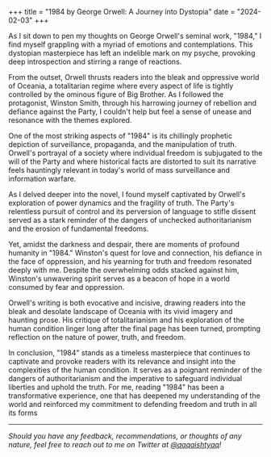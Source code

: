 +++
title = "1984 by George Orwell: A Journey into Dystopia"
date = "2024-02-03"
+++

As I sit down to pen my thoughts on George Orwell's seminal work, "1984," I find myself grappling with a myriad of emotions and contemplations. This dystopian masterpiece has left an indelible mark on my psyche, provoking deep introspection and stirring a range of reactions.

From the outset, Orwell thrusts readers into the bleak and oppressive world of Oceania, a totalitarian regime where every aspect of life is tightly controlled by the ominous figure of Big Brother. As I followed the protagonist, Winston Smith, through his harrowing journey of rebellion and defiance against the Party, I couldn't help but feel a sense of unease and resonance with the themes explored.

One of the most striking aspects of "1984" is its chillingly prophetic depiction of surveillance, propaganda, and the manipulation of truth. Orwell's portrayal of a society where individual freedom is subjugated to the will of the Party and where historical facts are distorted to suit its narrative feels hauntingly relevant in today's world of mass surveillance and information warfare.

As I delved deeper into the novel, I found myself captivated by Orwell's exploration of power dynamics and the fragility of truth. The Party's relentless pursuit of control and its perversion of language to stifle dissent served as a stark reminder of the dangers of unchecked authoritarianism and the erosion of fundamental freedoms.

Yet, amidst the darkness and despair, there are moments of profound humanity in "1984." Winston's quest for love and connection, his defiance in the face of oppression, and his yearning for truth and freedom resonated deeply with me. Despite the overwhelming odds stacked against him, Winston's unwavering spirit serves as a beacon of hope in a world consumed by fear and oppression.

Orwell's writing is both evocative and incisive, drawing readers into the bleak and desolate landscape of Oceania with its vivid imagery and haunting prose. His critique of totalitarianism and his exploration of the human condition linger long after the final page has been turned, prompting reflection on the nature of power, truth, and freedom.

In conclusion, "1984" stands as a timeless masterpiece that continues to captivate and provoke readers with its relevance and insight into the complexities of the human condition. It serves as a poignant reminder of the dangers of authoritarianism and the imperative to safeguard individual liberties and uphold the truth. For me, reading "1984" has been a transformative experience, one that has deepened my understanding of the world and reinforced my commitment to defending freedom and truth in all its forms

---

_Should you have any feedback, recommendations, or thoughts of any nature, feel free to reach out to me on Twitter at [@aaqaishtyaq](http://www.twitter.com/aaqaishtyaq)!_
